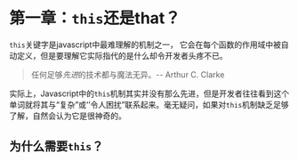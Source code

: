 # 第一章：`this`还是that？

`this`关键字是javascript中最难理解的机制之一， 它会在每个函数的作用域中被自动定义，但是要理解它实际指代的是什么却令开发者头疼不已。

>   任何足够*先进*的技术都与魔法无异。-- Arthur C. Clarke

实际上，Javascript中的`this`机制其实并没有那么先进，但是开发者往往看到这个单词就将其与“复杂”或‘’令人困扰”联系起来。毫无疑问，如果对`this`机制缺乏足够了解，自然会认为它是很神奇的。

## 为什么需要`this`？